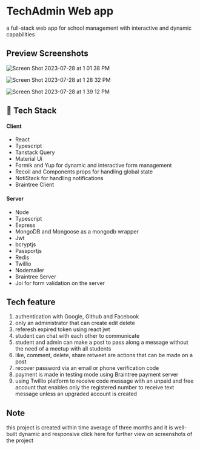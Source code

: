 
# TechAdmin Web app

a full-stack web app for school management with 
interactive and dynamic capabilities
 ## Preview Screenshots
![Screen Shot 2023-07-28 at 1 01 38 PM](https://github.com/clarensromeus/TechAdmin/assets/108362048/fefb5aa9-e819-4dda-b007-afa03fac83d4)

![Screen Shot 2023-07-28 at 1 28 32 PM](https://github.com/koolkishan/chat-app-react-nodejs/assets/108362048/cdd1dc44-c231-4ec6-ac15-0fd349badf67)

![Screen Shot 2023-07-28 at 1 39 12 PM](https://github.com/koolkishan/chat-app-react-nodejs/assets/108362048/253d5937-def0-4e55-804c-84690b5d03d2)



## 🚀 Tech Stack

#### Client

- React 
- Typescript
- Tanstack Query
- Material Ui
- Formik and Yup for dynamic and interactive form management
- Recoil and Components props for handling global state
- NotiStack for handling notifications
- Braintree Client

#### Server

- Node
- Typescript
- Express 
- MongoDB and Mongoose as a mongodb wrapper
- Jwt
- bcryptjs
- Passportjs
- Redis
- Twillio
- Nodemailer
- Braintree Server
- Joi for form validation on the server

## Tech feature
1) authentication with Google, Github and Facebook
2) only an administrator that can create edit delete 
3) referesh expired token using react jwt
4) student can chat with each other to communicate
5) student and admin can make a post to pass along a message without the need of a meetup with all students
6) like, comment, delete, share retweet are actions that can be made on a post
7) recover password via an email or phone verification code 
8) payment is made in testing mode using Braintree payment server
9) using Twillio platform to receive code message
with an unpaid and free account that enables only the registered number to receive text message unless an upgraded account is created 



## Note
this project is created within time average of three months and it is well-built dynamic and responsive
click here for further view on screenshots of the project



